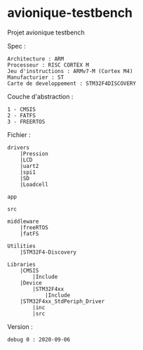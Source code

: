 # avionique-testbench
Projet avionique testbench

Spec :


    Architecture : ARM
    Processeur : RISC CORTEX M
    Jeu d'instructions : ARMv7-M (Cortex M4)
    Manufacturier : ST
    Carte de developpement : STM32F4DISCOVERY

Couche d'abstraction :

    1 - CMSIS
    2 - FATFS
    3 - FREERTOS
   
Fichier :

    drivers
        |Pression
        |LCD
        |uart2
        |spi1
        |SD
        |Loadcell

    app
    
    src
    
    middleware
        |freeRTOS
        |fatFS
        
    Utilities
        |STM32F4-Discovery
    
    Libraries
        |CMSIS
            |Include
        |Device
            |STM32F4xx
                |Include
        |STM32F4xx_StdPeriph_Driver
            |inc
            |src
    
 Version :
    
    debug 0 : 2020-09-06
